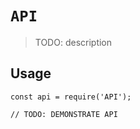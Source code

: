 # `API`

> TODO: description

## Usage

```
const api = require('API');

// TODO: DEMONSTRATE API
```
